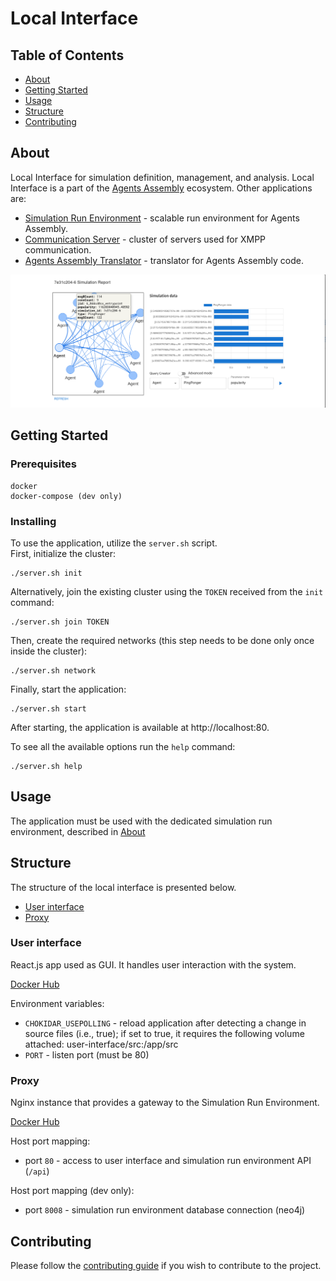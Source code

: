 # Local Interface

## Table of Contents

- [About](#about)
- [Getting Started](#getting_started)
- [Usage](#usage)
- [Structure](#structure)
- [Contributing](#contributing)

## About <a name = "about"></a>

Local Interface for simulation definition, management, and analysis.
Local Interface is a part of the [Agents Assembly](https://agents-assembly.com) ecosystem.
Other applications are:
- [Simulation Run Environment](https://github.com/agent-base-information-flow-simulation/simulation-run-environment) - scalable run environment for Agents Assembly.
- [Communication Server](https://github.com/agent-based-information-flow-simulation/communication-server) - cluster of servers used for XMPP communication.
- [Agents Assembly Translator](https://github.com/agent-based-information-flow-simulation/agents-assembly-translator) - translator for Agents Assembly code.

![aasm_vis](.readme-images/ui_vis_tab_example.png)

## Getting Started <a name = "getting_started"></a>

### Prerequisites

```
docker
docker-compose (dev only)
```

### Installing
To use the application, utilize the `server.sh` script. </br>
First, initialize the cluster:
```
./server.sh init
```

Alternatively, join the existing cluster using the `TOKEN` received from the `init` command:
```
./server.sh join TOKEN
```

Then, create the required networks (this step needs to be done only once inside the cluster):
```
./server.sh network
```

Finally, start the application:
```
./server.sh start
```
After starting, the application is available at http://localhost:80.

To see all the available options run the `help` command:
```
./server.sh help
```

## Usage <a name = "usage"></a>
The application must be used with the dedicated simulation run environment, described in [About](#about)

## Structure <a name = "structure"></a>
The structure of the local interface is presented below.
- [User interface](#db)
- [Proxy](#db-gui)

### User interface
React.js app used as GUI. It handles user interaction with the system.

[Docker Hub](https://hub.docker.com/r/madpeh/li-user-interface)

Environment variables:
* `CHOKIDAR_USEPOLLING` - reload application after detecting a change in source files (i.e., true); if set to true, it requires the following volume attached: user-interface/src:/app/src
* `PORT` - listen port (must be 80)

### Proxy
Nginx instance that provides a gateway to the Simulation Run Environment.

[Docker Hub](https://hub.docker.com/r/madpeh/li-proxy)

Host port mapping:
* port `80` - access to user interface and simulation run environment API (`/api`)

Host port mapping (dev only):
* port `8008` - simulation run environment database connection (neo4j)

## Contributing <a name = "contributing"></a>
Please follow the [contributing guide](CONTRIBUTING.md) if you wish to contribute to the project.
